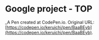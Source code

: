 # Google project - TOP
 _A Pen created at CodePen.io. Original URL: [https://codepen.io/keruichi/pen/BaaBEyb](https://codepen.io/keruichi/pen/BaaBEyb).

 
